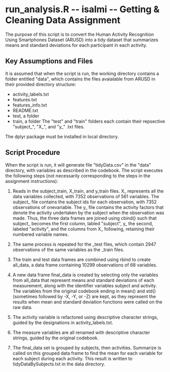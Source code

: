 # run_analysis.R -- isalmi -- Getting & Cleaning Data Assignment

The purpose of this script is to convert the Human Activity Recognition Using
Smartphones Dataset (ARUSD) into a tidy dataset that summarizes means and standard
deviations for each participant in each activity.


## Key Assumptions and Files
It is assumed that when the script is run, the working directory contains a 
folder entitled "data", which contains the files avaialable from ARUSD in their
provided directory structure:
  * activity_labels.txt
  * features.txt
  * features_info.txt
  * README.txt
  * test, a folder
  * train, a folder
The "test" and "train" folders each contain their repsective "subject_", "X_",
and "y_" .txt files. 

The dplyr package must be installed in local directory. 


## Script Procedure
When the script is run, it will generate file "tidyData.csv" in the "data" 
directory, with variables as described in the codebook. The script executes the
following steps (not necessarily corresponding to the steps in the assignment
instructions):

1. Reads in the subject_train, X_train, and y_train files. X_ represents all the 
data variables collected, with 7352 observations of 561 variables. The subject_
file contains the subject ids for each observation, with 7352 observations of 
onevariable. The y_ file contains the activity factors that denote the activity
undertaken by the subject when the observation was made. Thus, the three data
frames are joined using cbind() such that subject_ becomes the first column, 
labled "subject", y_ the second, labeled "activity", and the columns from X_
following, retaining their numbered variable names. 

2. The same process is repeated for the _test files, which contain 2947 
observations of the same variables as the _train files.

3. The train and test data frames are combined using rbind to create all_data,
a data frame containing 10299 observations of 68 variables. 

4. A new data frame final_data is created by selecting only the variables from
all_data that represent means and standard deviations of each measurement, along
with the identifier variables subject and activity. The variables from 
the original codebook ending in mean() and std() (sometimes followed by -X, -Y, 
or -Z) are kept, as they represent the results when mean and standard deviation
functions were called on the raw data. 

5. The activity variable is refactored using descriptive character strings, guided
by the designations in activity_labels.txt.

6. The measure variables are all renamed with descriptive character strings,
guided by the original codebook. 

7. The final_data set is grouped by subjects, then activities. Summarize is called
on this grouped data frame to find the mean for each variable for each subject 
during each activity. This result is written to tidyDataBySubjects.txt in the data
directory.







